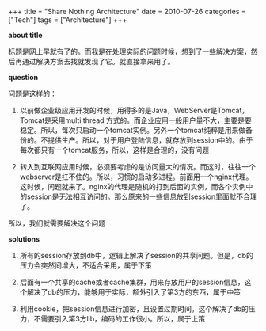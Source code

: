 +++
title = "Share Nothing Architecture"
date = 2010-07-26
categories = ["Tech"]
tags = ["Architecture"]
+++

**about title**

标题是网上早就有了的。而我是在处理实际的问题时候，想到了一些解决方案，然后再通过解决方案去找就发现了它。就直接拿来用了。

**question**

问题是这样的：

1. 以前做企业级应用开发的时候，用得多的是Java，WebServer是Tomcat，Tomcat是采用multi thread 方式的。而企业应用一般用户量不大，主要是要稳定。所以，每次只启动一个tomcat实例。另外一个tomcat纯粹是用来做备份的。不提供生产。所以，对于用户登陆信息，就存放到session中的。由于每次都只有一个tomcat服务，所以，这样是合理的，没有问题

2. 转入到互联网应用时候，必须要考虑的是访问量大的情况。而这时，往往一个webserver是扛不住的。所以，习惯的启动多进程。前面用一个nginx代理。这时候，问题就来了。nginx的代理是随机的打到后面的实例，而各个实例中的session是无法相互访问的。那么原来的一些信息放到session里面就不合理了。

所以，我们就需要解决这个问题

**solutions**

1. 所有的session存放到db中，逻辑上解决了session的共享问题。但是，db的压力会突然间增大，不适合采用，属于下策

2. 后面有一个共享的cache或者cache集群，用来存放用户的session信息，这个解决了db的压力，能够用于实际，额外引入了第3方的东西，属于中策

3. 利用cookie，把session信息进行加密，且设置过期时间。这个解决了db的压力，不需要引入第3方lib，编码的工作很小。所以，属于上策



